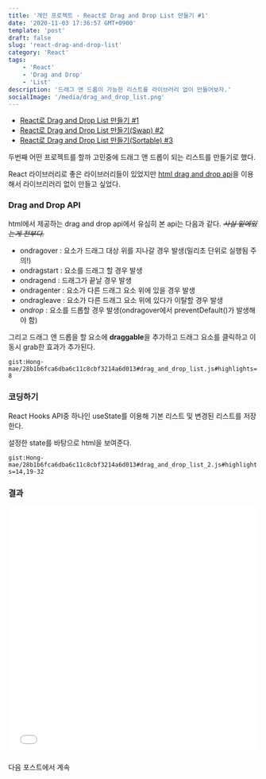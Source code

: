 ```yaml
---
title: '개인 프로젝트 - React로 Drag and Drop List 만들기 #1'
date: '2020-11-03 17:36:57 GMT+0900'
template: 'post'
draft: false
slug: 'react-drag-and-drop-list'
category: 'React'
tags:
    - 'React'
    - 'Drag and Drop'
    - 'List'
description: '드래그 앤 드롭이 가능한 리스트를 라이브러리 없이 만들어보자.'
socialImage: '/media/drag_and_drop_list.png'
---
```


-   [React로 Drag and Drop List 만들기 #1](/posts/react-drag-and-drop-list)
-   [React로 Drag and Drop List 만들기(Swap) #2](/posts/react-drag-and-drop-list-2)
-   [React로 Drag and Drop List 만들기(Sortable) #3](/posts/react-drag-and-drop-list-sortable)

두번째 어떤 프로젝트를 할까 고민중에 드래그 앤 드롭이 되는 리스트를 만들기로 했다.

React 라이브러리로 좋은 라이브러리들이 있었지만 [html drag and drop api](https://developer.mozilla.org/ko/docs/Web/API/HTML_%EB%93%9C%EB%9E%98%EA%B7%B8_%EC%95%A4_%EB%93%9C%EB%A1%AD_API)을 이용해서 라이브리러리 없이 만들고 싶었다.

### Drag and Drop API

html에서 제공하는 drag and drop api에서 유심히 본 api는 다음과 같다. <del>_사실 밑에있는게 전부다._</del>

-   ondragover : 요소가 드래그 대상 위를 지나갈 경우 발생(밀리초 단위로 실행됨 주의!)
-   ondragstart : 요소를 드래그 할 경우 발생
-   ondragend : 드래그가 끝날 경우 발생
-   ondragenter : 요소가 다른 드래그 요소 위에 있을 경우 발생
-   ondragleave : 요소가 다른 드래그 요소 위에 있다가 이탈할 경우 발생
-   _ondrop_ : 요소를 드롭할 경우 발생(ondragover에서 preventDefault()가 발생해야 함)

그리고 드래그 앤 드롭을 할 요소에 **draggable**을 추가하고 드래그 요소를 클릭하고 이동시 grab한 효과가 추가된다.

`gist:Hong-mae/28b1b6fca6dba6c11c8cbf3214a6d013#drag_and_drop_list.js#highlights=8`

### 코딩하기

React Hooks API중 하나인 useState를 이용해 기본 리스트 및 변경된 리스트를 저장한다.

설정한 state를 바탕으로 html을 보여준다.

`gist:Hong-mae/28b1b6fca6dba6c11c8cbf3214a6d013#drag_and_drop_list_2.js#highlights=14,19-32`

### 결과

<iframe width="100%" height="500" style="display:block" src="//jsfiddle.net/Chill_bi/p38t9ed4/93/embedded/js,result/dark/" allowfullscreen="allowfullscreen" allowpaymentrequest frameborder="0"></iframe>

다음 포스트에서 계속
